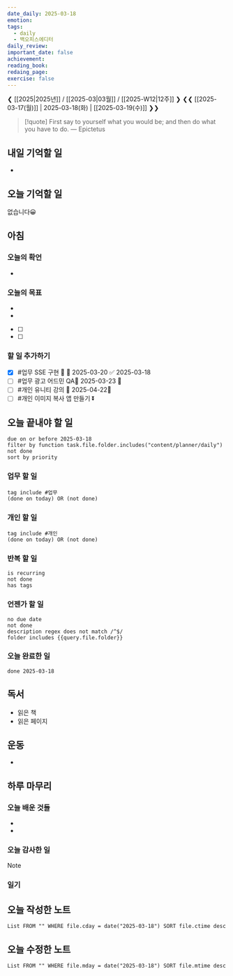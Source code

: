 ```yaml
---
date_daily: 2025-03-18
emotion: 
tags:
  - daily
  - 백오피스에디터
daily_review: 
important_date: false
achievement: 
reading_book: 
redaing_page: 
exercise: false
---
```


❮ [[2025|2025년]] / [[2025-03|03월]] / [[2025-W12|12주]] ❯
❮❮ [[2025-03-17(월)]] | 2025-03-18(화) | [[2025-03-19(수)]] ❯❯

> [!quote] First say to yourself what you would be; and then do what you have to do.
> — Epictetus

## 내일 기억할 일
- 
## 오늘 기억할 일
  없습니다😀

## 아침
### 오늘의 확언
- 
### 오늘의 목표
- 
- 
- [ ] 
- [ ] 

### 할 일 추가하기

- [x] #업무 SSE 구현 🔼 📅 2025-03-20 ✅ 2025-03-18
- [ ] #업무 광고 어드민 QA📅 2025-03-23 🔽 
- [ ] #개인 유니티 강의 📅 2025-04-22🔽
- [ ] #개인 이미지 복사 앱 만들기 ⏬ 

## 오늘 끝내야 할 일
```tasks
due on or before 2025-03-18
filter by function task.file.folder.includes("content/planner/daily")
not done
sort by priority
```
### 업무 할 일
```tasks
tag include #업무 
(done on today) OR (not done)
```
### 개인 할 일
```tasks
tag include #개인
(done on today) OR (not done)
```


### 반복 할 일
```tasks
is recurring
not done
has tags
```

### 언젠가 할 일
```tasks
no due date
not done
description regex does not match /^$/
folder includes {{query.file.folder}}
```

### 오늘 완료한 일
```tasks
done 2025-03-18
```

## 독서
- 읽은 책
- 읽은 페이지

## 운동
- 

## 하루 마무리
### 오늘 배운 것들
- 
- 
### 오늘 감사한 일
>[!note]
>
### 일기

## 오늘 작성한 노트
```dataview
List FROM "" WHERE file.cday = date("2025-03-18") SORT file.ctime desc

```

## 오늘 수정한 노트
```dataview
List FROM "" WHERE file.mday = date("2025-03-18") SORT file.mtime desc


```